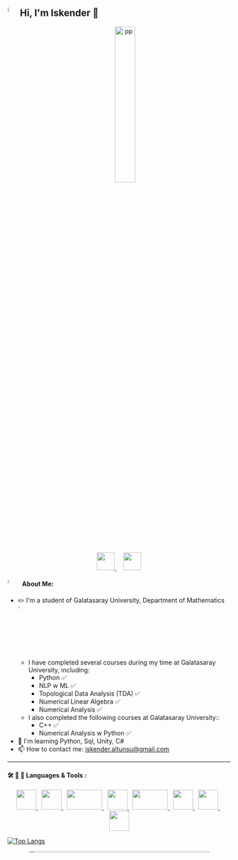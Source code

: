 ## <img src="https://user-images.githubusercontent.com/86206193/232364595-00b54c1f-9edc-4557-88ea-4385c783a24d.png" alt="Intro GIF" align="left" width="5%" />Hi, I'm Iskender :wave:

<p align="center">
  <img src="https://user-images.githubusercontent.com/86206193/232364944-5d0d616b-b6db-46dd-a6a1-103fafab0ed2.jpg" alt="pp" width="30%" />
</p>

<p align="center">
  <a href="https://www.linkedin.com/in/iskender-altunsu-94550b1b7/">
    <img src="https://user-images.githubusercontent.com/86206193/232367943-f9105eba-d450-4f32-8969-9db00b53a697.png" width="40" height="40">
  </a>
  &nbsp;&nbsp;&nbsp;
  <a href="https://www.instagram.com/iskenderaltns/">
    <img src="https://user-images.githubusercontent.com/86206193/232368235-91c8bfb3-ed56-40cc-bab8-645bc9768632.png" width="40" height="40">
  </a>
</p>

#### <img src="https://user-images.githubusercontent.com/86206193/232363476-3083bfdf-61a2-4525-888a-9472e0544666.gif" alt="Intro GIF" align="left" width="4%" />  &nbsp;&nbsp; About Me:
- :pencil2: I'm a student of Galatasaray University, Department of Mathematics <img src="https://user-images.githubusercontent.com/86206193/232371252-f0d66d93-7a19-4c05-9f0c-953c46cad711.gif" alt="Intro GIF" width="3%" />
  - I have completed several courses during my time at Galatasaray University, including:
    - Python :white_check_mark:
    - NLP w ML :white_check_mark:
    - Topological Data Analysis (TDA) :white_check_mark:
    - Numerical Linear Algebra :white_check_mark:
    - Numerical Analysis :white_check_mark:
  - I also completed the following courses at Galatasaray University::
    - C++ :white_check_mark:
    - Numerical Analysis w Python :white_check_mark:
- :baby: I'm learning Python, Sql, Unity, C#
- :mailbox: How to contact me: [iskender.altunsu@gmail.com](mailto:iskender.altunsu@gmail.com)


---- 
#### :hammer_and_wrench: :test_tube: :telescope: Languages & Tools : 


<p align="center">
  <a href="https://www.python.org/">
    <img src="https://user-images.githubusercontent.com/86206193/232379892-b755dba3-d9d8-4503-b219-6c9ab11d7322.png" width="45" height="45">
  </a>
  &nbsp;
  <a href="https://cplusplus.com/">
    <img src="https://user-images.githubusercontent.com/86206193/232380012-5714f12c-6ec5-464e-80d8-da8682f7dab8.png" width="45" height="45">
  </a>
  &nbsp;
  <a href="https://www.latex-project.org/">
    <img src="https://user-images.githubusercontent.com/86206193/232381362-0a8c6966-3d9d-40a0-982d-1bb365875de3.png" width="80" height="45">
  </a>
  &nbsp;
  <a href="https://opencv.org/">
    <img src="https://user-images.githubusercontent.com/86206193/232380529-f03a7617-61f7-445b-8be5-f88eac079b7d.png" width="45" height="45">
  </a>
  &nbsp;
  <a href="https://unity.com/">
    <img src="https://user-images.githubusercontent.com/86206193/232381481-4316789e-7dec-4eef-9aa9-43b723d0a7a5.png" width="80" height="45">
  </a>
  &nbsp;
  <a href="https://azure.microsoft.com/en-gb/products/azure-sql/managed-instance/?&ef_id=_k_CjwKCAjwue6hBhBVEiwA9YTx8Kq2BZztInbIz4PY9sRToZ3D_vcdeA_Bnz7dW9Thx1YE9NoGLbcy2RoCjs0QAvD_BwE_k_&OCID=AIDcmmyckrgvvo_SEM__k_CjwKCAjwue6hBhBVEiwA9YTx8Kq2BZztInbIz4PY9sRToZ3D_vcdeA_Bnz7dW9Thx1YE9NoGLbcy2RoCjs0QAvD_BwE_k_&gclid=CjwKCAjwue6hBhBVEiwA9YTx8Kq2BZztInbIz4PY9sRToZ3D_vcdeA_Bnz7dW9Thx1YE9NoGLbcy2RoCjs0QAvD_BwE">
    <img src="https://user-images.githubusercontent.com/86206193/232380776-0f3322e1-31f5-4ef8-a842-a558edebc3bd.png" width="45" height="45">
  </a>
  &nbsp;
  <a href="https://www.jetbrains.com/pycharm/">
    <img src="https://user-images.githubusercontent.com/86206193/232381019-be9521c4-d574-4752-9962-83822e2fc803.png" width="45" height="45">
  </a>
  &nbsp;
  <a href="https://code.visualstudio.com/">
    <img src="https://user-images.githubusercontent.com/86206193/232381138-cb81a491-5a90-4db7-b596-a67126a54abb.png" width="45" height="45">
  </a>
</p>

[![Top Langs](https://github-readme-stats.vercel.app/api/top-langs/?username=iskenderaltns&hide_progress=true)](https://github.com/anuraghazra/github-readme-stats)





<p align="center">
  <img src="https://user-images.githubusercontent.com/86206193/232378874-2df0f279-3c8d-4b50-9aff-6bc050788fef.png" alt="pp" width="90%" height="1%" />
</p>





